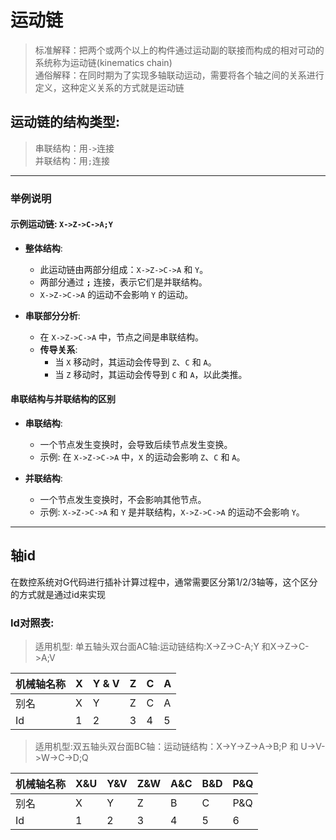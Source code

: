 # 运动链
> 标准解释：把两个或两个以上的构件通过运动副的联接而构成的相对可动的系统称为运动链(kinematics chain)    
> 通俗解释：在同时期为了实现多轴联动运动，需要将各个轴之间的关系进行定义，这种定义关系的方式就是运动链  


## 运动链的结构类型:
> 串联结构：用` -> `连接    
> 并联结构：用` ; `连接 

---


### 举例说明 


#### 示例运动链: `X->Z->C->A;Y`

- **整体结构**:  
    - 此运动链由两部分组成：`X->Z->C->A` 和 `Y`。  
    - 两部分通过 **`;`** 连接，表示它们是并联结构。  
    - `X->Z->C->A` 的运动不会影响 `Y` 的运动。

- **串联部分分析**:  
    - 在 `X->Z->C->A` 中，节点之间是串联结构。  
    - **传导关系**:  
        - 当 `X` 移动时，其运动会传导到 `Z`、`C` 和 `A`。  
        - 当 `Z` 移动时，其运动会传导到 `C` 和 `A`，以此类推。

#### 串联结构与并联结构的区别

- **串联结构**:  
    - 一个节点发生变换时，会导致后续节点发生变换。  
    - 示例: 在 `X->Z->C->A` 中，`X` 的运动会影响 `Z`、`C` 和 `A`。

- **并联结构**:  
    - 一个节点发生变换时，不会影响其他节点。  
    - 示例: `X->Z->C->A` 和 `Y` 是并联结构，`X->Z->C->A` 的运动不会影响 `Y`。

---


## 轴id
在数控系统对G代码进行插补计算过程中，通常需要区分第1/2/3轴等，这个区分的方式就是通过id来实现    

### Id对照表:
> 适用机型: 单五轴头双台面AC轴:运动链结构:X->Z->C-A;Y 和X->Z->C->A;V  

| 机械轴名称 | X | Y & V | Z | C | A |
|-----------|---|-------|---|---|---|
| 别名      | X | Y     | Z | C | A |
| Id        | 1 | 2     | 3 | 4 | 5 |


> 适用机型:双五轴头双台面BC轴：运动链结构：X->Y->Z->A->B;P 和 U->V->W->C->D;Q

|机械轴名称	|X&U|	Y&V|	Z&W|	A&C|	B&D|	P&Q|
|----------|---|------|-------|-------|-------|-------|
|别名       |X  |Y    |	Z     |B      |	C      |P&Q    |
|Id	        |1	|2	  |3	  |4	  |5	   |6       |

